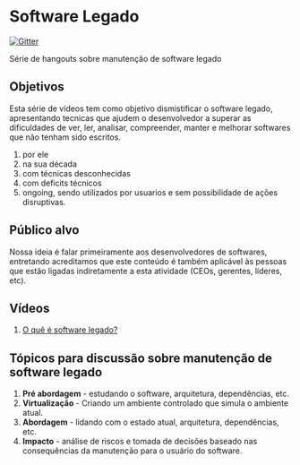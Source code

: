 # Software Legado

[![Gitter](https://badges.gitter.im/Join%20Chat.svg)](https://gitter.im/php-brasil/software-legado?utm_source=badge&utm_medium=badge&utm_campaign=pr-badge&utm_content=badge)

Série de hangouts sobre manutenção de software legado

## Objetivos

Esta série de vídeos tem como objetivo dismistificar o software legado, apresentando tecnicas que ajudem
o desenvolvedor a superar as dificuldades de ver, ler, analisar, compreender, manter e melhorar softwares que não tenham sido escritos.

1. por ele
1. na sua década
1. com técnicas desconhecidas
1. com deficits técnicos
1. ongoing, sendo utilizados por usuarios e sem possibilidade de ações disruptivas.

## Público alvo

Nossa ideia é falar primeiramente aos desenvolvedores de softwares, entretando acreditamos que este conteúdo
é também aplicável às pessoas que estão ligadas indiretamente a esta atividade (CEOs, gerentes, líderes, etc).

## Vídeos

1. [O quê é software legado?](https://www.youtube.com/watch?v=wkay4-BEV-g)

## Tópicos para discussão sobre manutenção de software legado

1. **Pré abordagem** - estudando o software, arquitetura, dependências, etc.
1. **Virtualização** - Criando um ambiente controlado que simula o ambiente atual.
1. **Abordagem**  - lidando com o estado atual, arquitetura, dependências, etc.
1. **Impacto** - análise de riscos e tomada de decisões baseado nas consequências da manutenção para o usuário do software.
